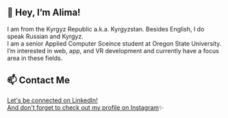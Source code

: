 ## 👋 Hey, I’m Alima! 

I am from the Kyrgyz Republic a.k.a. Kyrgyzstan. Besides English, I do speak Russian and Kyrgyz.<br />
I am a senior Applied Computer Sceince student at Oregon State University.<br />
I’m interested in web, app, and VR development and currently have a focus area in these fields.<br />

## 📫 Contact Me
[Let's be connected on LinkedIn!](https://www.linkedin.com/in/alima-matyeva-88987819a)<br />
[And don't forget to check out my profile on Instagram](https://www.instagram.com/peaceminus15/)✨


<!---
matyevaa/matyevaa is a ✨ special ✨ repository because its `README.md` (this file) appears on your GitHub profile.
You can click the Preview link to take a look at your changes.
--->
